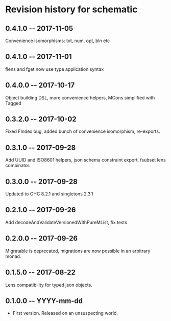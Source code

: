 # Revision history for schematic

## 0.4.1.0 -- 2017-11-05

Convenience isomorphisms: txt, num, opt, bln etc

## 0.4.1.0 -- 2017-11-01

flens and fget now use type application syntax

## 0.4.0.0 -- 2017-10-17

Object building DSL, more convenience helpers, MCons simplified with Tagged

## 0.3.2.0 -- 2017-10-02

Fixed FIndex bug, added bunch of convenience isomorphism, re-exports.

## 0.3.1.0 -- 2017-09-28

Add UUID and ISO8601 helpers, json schema constraint export, fsubset lens
combinator.

## 0.3.0.0 -- 2017-09-28

Updated to GHC 8.2.1 and singletons 2.3.1

## 0.2.1.0 -- 2017-09-26

Add decodeAndValidateVersionedWithPureMList, fix tests

## 0.2.0.0 -- 2017-09-26

Migratable is deprecated, migrations are now possible in an arbitrary monad.

## 0.1.5.0 -- 2017-08-22

Lens compatibility for typed json objects.

## 0.1.0.0  -- YYYY-mm-dd

* First version. Released on an unsuspecting world.
